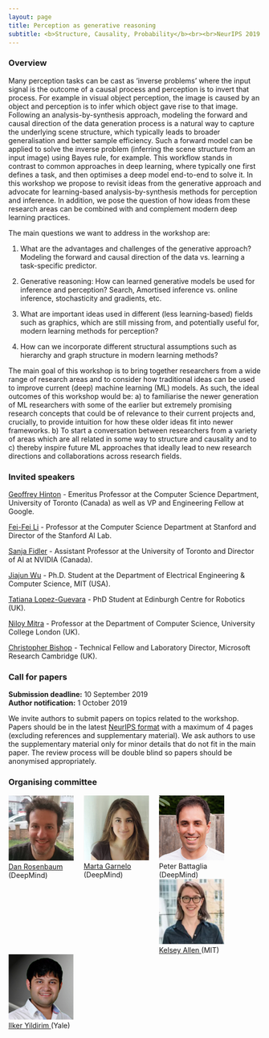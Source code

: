 ```yaml
---
layout: page
title: Perception as generative reasoning
subtitle: <b>Structure, Causality, Probability</b><br><br>NeurIPS 2019 workshop
---
```


### Overview
Many perception tasks can be cast as ‘inverse problems’ where the input signal is  the outcome of a causal process and 
perception is to invert that process. For example in visual object perception, the image is caused by an object and 
perception is to infer which object gave rise to that image. Following an analysis-by-synthesis approach, modeling the 
forward and causal direction of the data generation process is a natural way to capture the underlying scene structure, 
which typically leads to broader generalisation and better sample efficiency. Such a forward model can be applied to solve 
the inverse problem (inferring the scene structure from an input image) using Bayes rule, for example. This workflow stands
in contrast to common approaches in deep learning, where typically one first defines a task, and then optimises a deep 
model end-to-end to solve it. In this workshop we propose to revisit ideas from the generative approach and advocate for 
learning-based analysis-by-synthesis methods for perception and inference. In addition, we pose the question of how ideas
from these research areas can be combined with and complement modern deep learning practices.


The main questions we want to address in the workshop are:

1. What are the advantages and challenges of the generative approach? 
Modeling the forward and causal direction of the data vs. learning a task-specific predictor.

1. Generative reasoning: How can learned generative models be used for inference and perception? 
Search, Amortised inference vs. online inference, stochasticity and gradients, etc.

1. What are important ideas used in different (less learning-based) fields such as graphics, 
which are still missing from, and potentially useful for, modern learning methods for perception?

1. How can we incorporate different structural assumptions such as hierarchy and graph structure in
modern learning methods?


The main goal of this workshop is to bring together researchers from a wide range of research areas and 
to consider how traditional ideas can be used to improve current (deep) machine learning (ML) models. As such, 
the ideal outcomes of this workshop would be: a) to familiarise the newer generation of ML researchers with some 
of the earlier but extremely promising  research concepts that could be of relevance to their current projects and, 
crucially, to provide intuition for how these older ideas fit into newer frameworks. b) To start a conversation 
between researchers from a variety of areas which are all related in some way to structure and causality and to c) 
thereby inspire future ML approaches that ideally lead to new research directions and collaborations across research fields.


### Invited speakers

[Geoffrey Hinton](http://www.cs.toronto.edu/~hinton/) -  Emeritus Professor at the Computer Science Department, University of Toronto (Canada) as well as VP and Engineering Fellow at Google. 

[Fei-Fei Li](http://vision.stanford.edu/index.html) - Professor at the Computer Science Department at Stanford and Director of the Stanford AI Lab.

[Sanja Fidler](https://www.cs.utoronto.ca/~fidler/) - Assistant Professor at the University of Toronto and Director of AI at NVIDIA (Canada). 

[Jiajun Wu](https://jiajunwu.com/) - Ph.D. Student at the Department of Electrical Engineering & Computer Science, MIT (USA). 

[Tatiana Lopez-Guevara](http://zepolitat.co/) - PhD Student at Edinburgh Centre for Robotics (UK).

[Niloy Mitra](http://www0.cs.ucl.ac.uk/staff/n.mitra/) - Professor at the Department of Computer Science, University College London (UK). 

[Christopher Bishop](https://www.microsoft.com/en-us/research/people/cmbishop/) - Technical Fellow and Laboratory Director, Microsoft Research Cambridge (UK). 


### Call for papers
**Submission deadline:** 10 September 2019  
**Author notification:** 1 October 2019

We invite authors to submit papers on topics related to the workshop.
Papers should be in the latest [NeurIPS format](https://neurips.cc/Conferences/2019/PaperInformation/StyleFiles) with a maximum of 4 pages (excluding references and supplementary material). We ask authors to use the supplementary material only for minor details that do not fit in the main paper. The review process will be double blind so papers should be anonymised appropriately.


### Organising committee


<div style="float: left; width: 150px">
  <img src="https://github.com/pgr-workshop/pgr-workshop.github.io/blob/master/img/danro.png?raw=true" width="130px" href="https://danrsm.github.io/">
  <a href="https://danrsm.github.io/">Dan Rosenbaum</a>
  (DeepMind)
</div><div style="float: left; width: 150px">
  <img src="https://github.com/pgr-workshop/pgr-workshop.github.io/blob/master/img/marta2.png?raw=true" width="130px" href="https://www.martagarnelo.com">
  <a href="https://www.martagarnelo.com">Marta Garnelo</a>
  (DeepMind)
</div>
<div style="float: left; width: 150px">
  <img src="https://github.com/pgr-workshop/pgr-workshop.github.io/blob/master/img/Pete_headshot.jpg?raw=true" width="130px">
  Peter Battaglia
  (DeepMind)
</div><div style="float: left; width: 150px">
  <img src="https://github.com/pgr-workshop/pgr-workshop.github.io/blob/master/img/kelsey.png?raw=true" width="130px" href="https://web.mit.edu/krallen/www/">
  <a href="https://web.mit.edu/krallen/www/">Kelsey Allen </a>
  (MIT)
</div>
<div style="float: left; width: 150px">
  <img src="https://github.com/pgr-workshop/pgr-workshop.github.io/blob/master/img/ilker2.png?raw=true" width="130px" href="http://cncl.yale.edu/">
  <a href="http://cncl.yale.edu/">Ilker Yildirim </a>
  (Yale)
</div>
<!--
| <img src="https://github.com/pgr-workshop/pgr-workshop.github.io/blob/master/img/danro.png?raw=true" width="130" href="https://danrsm.github.io/"> | <img src="https://github.com/pgr-workshop/pgr-workshop.github.io/blob/master/img/marta2.png?raw=true" width="130" href="https://www.martagarnelo.com"> |<img src="https://github.com/pgr-workshop/pgr-workshop.github.io/blob/master/img/peter.png?raw=true" width="130"> | <img src="https://github.com/pgr-workshop/pgr-workshop.github.io/blob/master/img/kelsey.png?raw=true" width="130" href="http://web.mit.edu/krallen/www/"> | <img src="https://github.com/pgr-workshop/pgr-workshop.github.io/blob/master/img/ilker2.png?raw=true" width="130" href="http://cncl.yale.edu/"> |
|:-----:|:-----:|:-----:|:------:|:-----:|
| <a href="https://danrsm.github.io/">Dan Rosenbaum</a> <br>(DeepMind)| <a href="https://www.martagarnelo.com">Marta Garnelo</a> <br>(DeepMind)| Peter Battaglia <br>(DeepMind) | <a href="https://cbmm.mit.edu/about/people/allen"> Kelsey Allen </a> <br>(MIT) | <a href="http://cncl.yale.edu/">Ilker Yildi/emeritus-professors-2/rim </a><br>(Yale)|
-->



